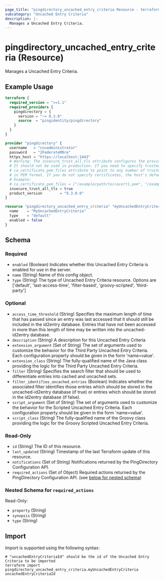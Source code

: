 ```yaml
---
page_title: "pingdirectory_uncached_entry_criteria Resource - terraform-provider-pingdirectory"
subcategory: "Uncached Entry Criteria"
description: |-
  Manages a Uncached Entry Criteria.
---
```


# pingdirectory_uncached_entry_criteria (Resource)

Manages a Uncached Entry Criteria.

## Example Usage

```terraform
terraform {
  required_version = ">=1.1"
  required_providers {
    pingdirectory = {
      version = "~> 0.3.0"
      source  = "pingidentity/pingdirectory"
    }
  }
}

provider "pingdirectory" {
  username   = "cn=administrator"
  password   = "2FederateM0re"
  https_host = "https://localhost:1443"
  # Warning: The insecure_trust_all_tls attribute configures the provider to trust any certificate presented by the PingDirectory server.
  # It should not be used in production. If you need to specify trusted CA certificates, use the
  # ca_certificate_pem_files attribute to point to any number of trusted CA certificate files
  # in PEM format. If you do not specify certificates, the host's default root CA set will be used.
  # Example:
  # ca_certificate_pem_files = ["/example/path/to/cacert1.pem", "/example/path/to/cacert2.pem"]
  insecure_trust_all_tls = true
  product_version        = "9.3.0.0"
}

resource "pingdirectory_uncached_entry_criteria" "myUncachedEntryCriteria" {
  name    = "MyUncachedEntryCriteria"
  type    = "default"
  enabled = false
}
```

<!-- schema generated by tfplugindocs -->
## Schema

### Required

- `enabled` (Boolean) Indicates whether this Uncached Entry Criteria is enabled for use in the server.
- `name` (String) Name of this config object.
- `type` (String) The type of Uncached Entry Criteria resource. Options are ['default', 'last-access-time', 'filter-based', 'groovy-scripted', 'third-party']

### Optional

- `access_time_threshold` (String) Specifies the maximum length of time that has passed since an entry was last accessed that it should still be included in the id2entry database. Entries that have not been accessed in more than this length of time may be written into the uncached-id2entry database.
- `description` (String) A description for this Uncached Entry Criteria
- `extension_argument` (Set of String) The set of arguments used to customize the behavior for the Third Party Uncached Entry Criteria. Each configuration property should be given in the form 'name=value'.
- `extension_class` (String) The fully-qualified name of the Java class providing the logic for the Third Party Uncached Entry Criteria.
- `filter` (String) Specifies the search filter that should be used to differentiate entries into cached and uncached sets.
- `filter_identifies_uncached_entries` (Boolean) Indicates whether the associated filter identifies those entries which should be stored in the uncached-id2entry database (if true) or entries which should be stored in the id2entry database (if false).
- `script_argument` (Set of String) The set of arguments used to customize the behavior for the Scripted Uncached Entry Criteria. Each configuration property should be given in the form 'name=value'.
- `script_class` (String) The fully-qualified name of the Groovy class providing the logic for the Groovy Scripted Uncached Entry Criteria.

### Read-Only

- `id` (String) The ID of this resource.
- `last_updated` (String) Timestamp of the last Terraform update of this resource.
- `notifications` (Set of String) Notifications returned by the PingDirectory Configuration API.
- `required_actions` (Set of Object) Required actions returned by the PingDirectory Configuration API. (see [below for nested schema](#nestedatt--required_actions))

<a id="nestedatt--required_actions"></a>
### Nested Schema for `required_actions`

Read-Only:

- `property` (String)
- `synopsis` (String)
- `type` (String)

## Import

Import is supported using the following syntax:

```shell
# "uncachedEntryCriteriaId" should be the id of the Uncached Entry Criteria to be imported
terraform import pingdirectory_uncached_entry_criteria.myUncachedEntryCriteria uncachedEntryCriteriaId
```

